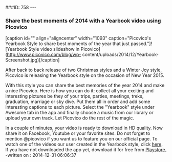 ###ID: 758 \---

### Share the best moments of 2014 with a Yearbook video using Picovico

[caption id="" align="aligncenter" width="1093" caption="Picovico's Yearbook
Style to share best moments of the year that just passed."]![Yearbook Style
video slideshow in Picovico](http://www.picovico.com/blog/wp-
content/uploads/2014/12/Yearbook-Screenshot.jpg)[/caption]

After back to back release of two Christmas styles and a Winter Joy style,
Picovico is releasing the Yearbook style on the occasion of New Year 2015.

With this style you can share the best memories of the year 2014 and make a
nice Picovico. Here is how you can do it: collect all your exciting and
interesting pictures be they of your trips, parties, meetings, treks,
graduation, marriage or sky dive. Put them all in order and add some
interesting captions to each picture. Select the "Yearbook" style under
Awesome tab in the app and finally choose a music from our library or upload
your own track. Let Picovico do the rest of the magic.

In a couple of minutes, your video is ready to download in HD quality. Now
share it on Facebook, Youtube or your favorite sites. Do not forget to mention
@picovico if you want us to feature you on our official page. To watch one of
the videos our user created in the Yearbook style, click
[here](https://www.facebook.com/video.php?v=10155002915765596). If you have
not downloaded the app yet, download it for free from
[Playstore.](http://goo.gl/gNiQDo) -written on : 2014-12-31 06:06:37

